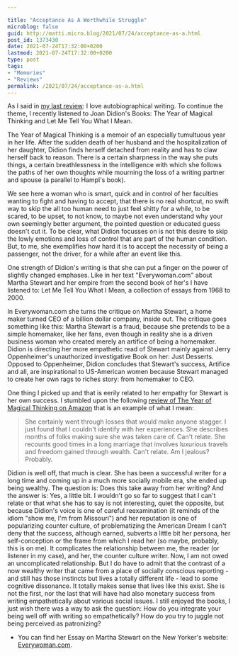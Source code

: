 ```yaml
---

title: "Acceptance As A Worthwhile Struggle"
microblog: false
guid: http://matti.micro.blog/2021/07/24/acceptance-as-a.html
post_id: 1373430
date: 2021-07-24T17:32:00+0200
lastmod: 2021-07-24T17:32:00+0200
type: post
tags:
- "Memories"
- "Reviews"
permalink: /2021/07/24/acceptance-as-a.html
---
```

As I said in [my last review](/2021/07/17/the-art-of.html): I love autobiographical writing. To continue the theme, I recently listened to Joan Didion's Books: The Year of Magical Thinking and Let Me Tell You What I Mean.

The Year of Magical Thinking is a memoir of an especially tumultuous year in her life. After the sudden death of her husband and the hospitalization of her daughter, Didion finds herself detached from reality and has to claw herself back to reason. There is a certain sharpness in the way she puts things, a certain breathlessness in the intelligence with which she follows the paths of her own thoughts while mourning the loss of a writing partner and spouse (a parallel to Hampl's book).

We see here a woman who is smart, quick and in control of her faculties wanting to fight and having to accept, that there is no real shortcut, no swift way to skip the all too human need to just feel shitty for a while, to be scared, to be upset, to not know, to maybe not even understand why your own seemingly better argument, the pointed question or educated guess doesn't cut it. To be clear, what Didion focusses on is not this desire to skip the lowly emotions and loss of control that are part of the human condition. But, to me, she exemplifies how hard it is to accept the necessity of being a passenger, not the driver, for a while after an event like this.

One strength of Didion's writing is that she can put a finger on the power of slightly changed emphases. Like in her text "Everywoman.com" about Martha Stewart and her empire from the second book of her's I have listened to: Let Me Tell You What I Mean, a collection of essays from 1968 to 2000.

In Everywoman.com she turns the critique on Martha Stewart, a home maker turned CEO of a billion dollar company, inside out. The critique goes something like this: Martha Stewart is a fraud, because she pretends to be a simple homemaker, like her fans, even though in reality she is a driven business woman who created merely an artifice of being a homemaker. Didion is directing her more empathetic read of Stewart mainly against Jerry Oppenheimer's unauthorized investigative Book on her: Just Desserts. Opposed to Oppenheimer, Didion concludes that Stewart's success, Artifice and all, are inspirational to US-American women because Stewart managed to create her own rags to riches story: from homemaker to CEO.

One thing I picked up and that is eerily related to her empathy for Stewart is her own success. I stumbled upon the following [review of The Year of Magical Thinking on Amazon](https://www.amazon.com/gp/customer-reviews/R2XO43HUDM9UHF/ref=cm_cr_dp_d_rvw_ttl?ie=UTF8&ASIN=1400078431) that is an example of what I mean:

>She certainly went through losses that would make anyone stagger. I just found that I couldn't identify with her experiences. She describes months of folks making sure she was taken care of. Can't relate. She recounts good times in a long marriage that involves luxurious travels and freedom gained through wealth. Can't relate. Am I jealous? Probably.

Didion is well off, that much is clear. She has been a successful writer for a long time and coming up in a much more socially mobile era, she ended up being wealthy. The question is: Does this take away from her writing? And the answer is: Yes, a little bit. I wouldn't go so far to suggest that I can't relate or that what she has to say is not interesting, quiet the opposite, but because Didion's voice is one of careful reexamination (it reminds of the idiom "show me, I'm from Missouri") and her reputation is one of popularizing counter culture, of problematizing the American Dream I can't deny that the success, although earned, subverts a little bit her persona, her self-conception or the frame from which I read her (so maybe, probably, this is on me). It complicates the relationship between me, the reader (or listener in my case), and her, the counter culture writer. Now, I am not owed an uncomplicated relationship. But I do have to admit that the contrast of a now wealthy writer that came from a place of socially conscious reporting - and still has those instincts but lives a totally different life - lead to some cognitive dissonance. It totally makes sense that lives like this exist. She is not the first, nor the last that will have had also monetary success from writing empathetically about various social issues. I still enjoyed the books, I just wish there was a way to ask the question: How do you integrate your being well off with writing so empathetically? How do you try to juggle not being perceived as patronizing?

- You can find her Essay on Martha Stewart on the New Yorker's website: [Everywoman.com](https://www.newyorker.com/magazine/2000/02/21/everywoman-com).
